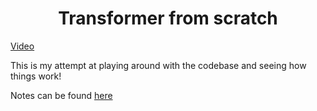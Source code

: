 <h1 align="center">Transformer from scratch</h1>


[Video](https://youtu.be/ISNdQcPhsts?si=cPw9Yqhx5S5n1rdA)


This is my attempt at playing around with the codebase and seeing how things work!
 
Notes can be found [here](NOTES.md)

